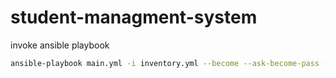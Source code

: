 # student-managment-system
invoke ansible playbook 
```bash
ansible-playbook main.yml -i inventory.yml --become --ask-become-pass --ask-vault-pass --ask-pass --user username
```
